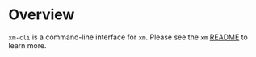 # Overview

`xm-cli` is a command-line interface for `xm`. Please see the `xm`
[README](../../README.md) to learn more.
